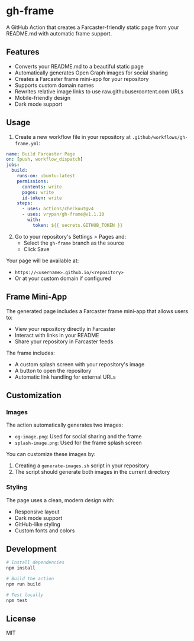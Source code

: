 # gh-frame

A GitHub Action that creates a Farcaster-friendly static page from your README.md with automatic frame support.

## Features

- Converts your README.md to a beautiful static page
- Automatically generates Open Graph images for social sharing
- Creates a Farcaster frame mini-app for your repository
- Supports custom domain names
- Rewrites relative image links to use raw.githubusercontent.com URLs
- Mobile-friendly design
- Dark mode support

## Usage

1. Create a new workflow file in your repository at `.github/workflows/gh-frame.yml`:

```yaml
name: Build Farcaster Page
on: [push, workflow_dispatch]
jobs:
  build:
    runs-on: ubuntu-latest
    permissions:
      contents: write
      pages: write
      id-token: write
    steps:
      - uses: actions/checkout@v4
      - uses: vrypan/gh-frame@v1.1.10
        with:
          token: ${{ secrets.GITHUB_TOKEN }}
```

2. Go to your repository's Settings > Pages and:
   - Select the `gh-frame` branch as the source
   - Click Save

Your page will be available at:
- `https://<username>.github.io/<repository>`
- Or at your custom domain if configured

## Frame Mini-App

The generated page includes a Farcaster frame mini-app that allows users to:
- View your repository directly in Farcaster
- Interact with links in your README
- Share your repository in Farcaster feeds

The frame includes:
- A custom splash screen with your repository's image
- A button to open the repository
- Automatic link handling for external URLs

## Customization

### Images

The action automatically generates two images:
- `og-image.png`: Used for social sharing and the frame
- `splash-image.png`: Used for the frame splash screen

You can customize these images by:
1. Creating a `generate-images.sh` script in your repository
2. The script should generate both images in the current directory

### Styling

The page uses a clean, modern design with:
- Responsive layout
- Dark mode support
- GitHub-like styling
- Custom fonts and colors


## Development

```bash
# Install dependencies
npm install

# Build the action
npm run build

# Test locally
npm test
```

## License

MIT
